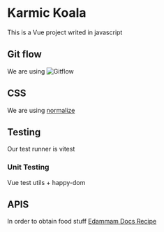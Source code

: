 # Karmic Koala 
This is a Vue project writed in javascript

## Git flow
We are using ![Gitflow](https://wac-cdn.atlassian.com/dam/jcr:cc0b526e-adb7-4d45-874e-9bcea9898b4a/04%20Hotfix%20branches.svg?cdnVersion=1242)

## CSS
We are using [normalize](https://necolas.github.io/normalize.css/)

## Testing
Our test runner is vitest
### Unit Testing
Vue test utils + happy-dom


## APIS
In order to obtain food stuff [Edammam Docs Recipe](https://developer.edamam.com/edamam-docs-recipe-api)